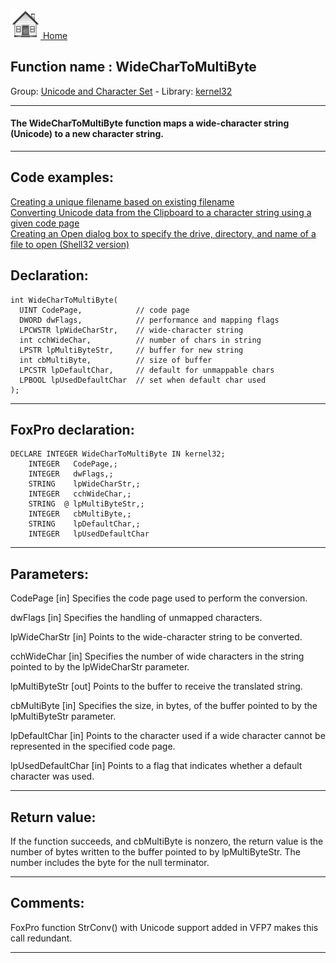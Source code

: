 [<img src="../../images/home.png"> Home ](https://github.com/VFPX/Win32API)  

## Function name : WideCharToMultiByte
Group: [Unicode and Character Set](../../functions_group.md#Unicode_and_Character_Set)  -  Library: [kernel32](../../Libraries.md#kernel32)  
***  


#### The WideCharToMultiByte function maps a wide-character string (Unicode) to a new character string.
***  


## Code examples:
[Creating a unique filename based on existing filename](../../samples/sample_014.md)  
[Converting Unicode data from the Clipboard to a character string using a given code page](../../samples/sample_316.md)  
[Creating an Open dialog box to specify the drive, directory, and name of a file to open (Shell32 version)](../../samples/sample_365.md)  

## Declaration:
```foxpro  
int WideCharToMultiByte(
  UINT CodePage,            // code page
  DWORD dwFlags,            // performance and mapping flags
  LPCWSTR lpWideCharStr,    // wide-character string
  int cchWideChar,          // number of chars in string
  LPSTR lpMultiByteStr,     // buffer for new string
  int cbMultiByte,          // size of buffer
  LPCSTR lpDefaultChar,     // default for unmappable chars
  LPBOOL lpUsedDefaultChar  // set when default char used
);  
```  
***  


## FoxPro declaration:
```foxpro  
DECLARE INTEGER WideCharToMultiByte IN kernel32;
	INTEGER   CodePage,;
	INTEGER   dwFlags,;
	STRING    lpWideCharStr,;
	INTEGER   cchWideChar,;
	STRING  @ lpMultiByteStr,;
	INTEGER   cbMultiByte,;
	STRING    lpDefaultChar,;
	INTEGER   lpUsedDefaultChar  
```  
***  


## Parameters:
CodePage 
[in] Specifies the code page used to perform the conversion. 

dwFlags 
[in] Specifies the handling of unmapped characters.

lpWideCharStr 
[in] Points to the wide-character string to be converted. 

cchWideChar 
[in] Specifies the number of wide characters in the string pointed to by the lpWideCharStr parameter. 

lpMultiByteStr 
[out] Points to the buffer to receive the translated string. 

cbMultiByte 
[in] Specifies the size, in bytes, of the buffer pointed to by the lpMultiByteStr parameter. 

lpDefaultChar 
[in] Points to the character used if a wide character cannot be represented in the specified code page.

lpUsedDefaultChar 
[in] Points to a flag that indicates whether a default character was used. 
  
***  


## Return value:
If the function succeeds, and cbMultiByte is nonzero, the return value is the number of bytes written to the buffer pointed to by lpMultiByteStr. The number includes the byte for the null terminator.  
***  


## Comments:
FoxPro function StrConv() with Unicode support added in VFP7 makes this call redundant.  
  
***  

